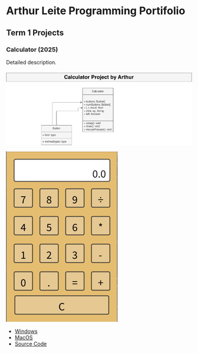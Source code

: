 # Arthur Leite Programming Portifolio

## Term 1 Projects

### Calculator (2025)

Detailed description.

![calcUML](https://github.com/arieteBiscate420790/Portifolio/blob/main/images/calcUML.png?raw=true)

![RunningCalculator](https://github.com/arieteBiscate420790/Portifolio/blob/main/images/calc.png?raw=true)

* [Windows]()
* [MacOS]()
* [Source Code]()

